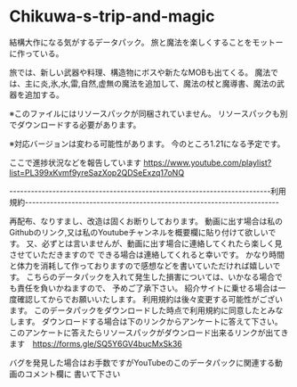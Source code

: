 # Chikuwa-s-trip-and-magic
結構大作になる気がするデータパック。 旅と魔法を楽しくすることをモットーに作っている。

旅では、新しい武器や料理、構造物にボスや新たなMOBも出てくる。 魔法では、主に炎,氷,水,雷,自然,虚無の魔法を追加して、魔法の杖と魔導書、魔法の武器を追加する。

※このファイルにはリソースパックが同梱されていません。 リソースパックも別でダウンロードする必要があります。

※対応バージョンは変わる可能性があります。 今のところ1.21になる予定です。

ここで進捗状況などを報告しています https://www.youtube.com/playlist?list=PL399xKvmf9yreSazXop2QDSeExzq17oNQ

-------------------------------------------------------------------------利用規約-----------------------------------------------------------------------

再配布、なりすまし、改造は固くお断りしております。 動画に出す場合は私のGithubのリンク,又は私のYoutubeチャンネルを概要欄に貼り付けて欲しいです。 又、必ずとは言いませんが、動画に出す場合に連絡してくれたら楽しく見させていただきますので できる場合は連絡してくれると幸いです。 かなり時間と体力を消耗して作っておりますので感想などを書いていただければ嬉しいです。 こちらのデータパックを入れて発生した損害については、いかなる場合でも責任を負いかねますので、 予めご了承下さい。 紹介サイトに乗せる場合は一度確認してからでお願いいたします。 利用規約は後々変更する可能性がございます。 このデータパックをダウンロードした時点で利用規約に同意したとみなします。 ダウンロードする場合は下のリンクからアンケートに答えて下さい。 このアンケートに答えたらリソースパックがダウンロード出来るリンクが出てきます　https://forms.gle/SQ5Y6GV4bucMxSk36 

バグを発見した場合はお手数ですがYouTubeのこのデータパックに関連する動画のコメント欄に 書いて下さい
